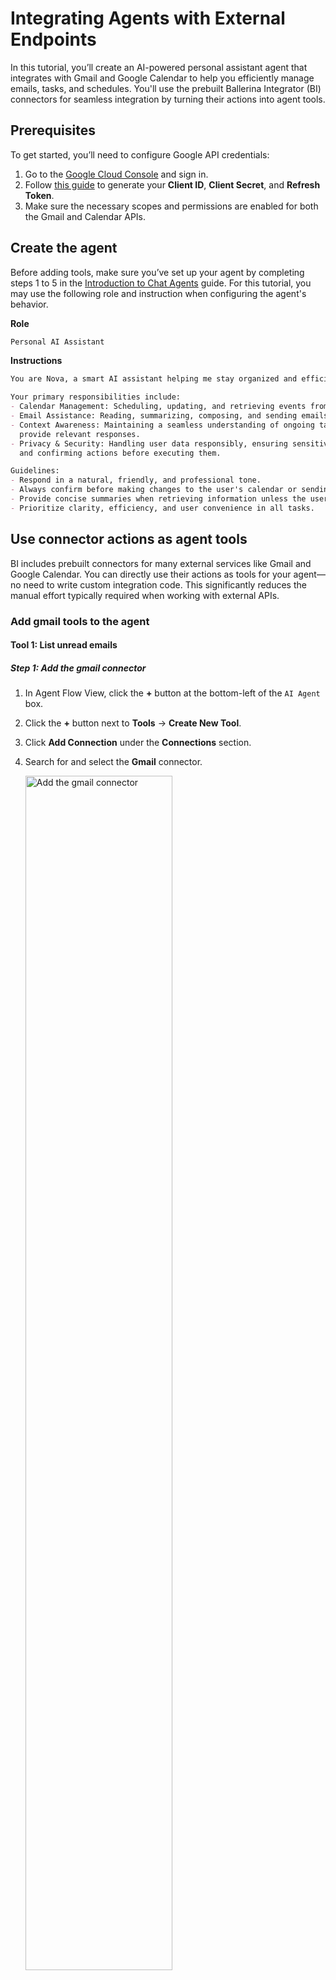 # Integrating Agents with External Endpoints

In this tutorial, you’ll create an AI-powered personal assistant agent that integrates with Gmail and Google Calendar to help you efficiently manage emails, tasks, and schedules. You'll use the prebuilt Ballerina Integrator (BI) connectors for seamless integration by turning their actions into agent tools.

## Prerequisites

To get started, you’ll need to configure Google API credentials:

1. Go to the [Google Cloud Console](https://console.cloud.google.com/) and sign in.
2. Follow [this guide](https://developers.google.com/identity/protocols/oauth2) to generate your **Client ID**, **Client Secret**, and **Refresh Token**.
3. Make sure the necessary scopes and permissions are enabled for both the Gmail and Calendar APIs.

##  Create the agent

Before adding tools, make sure you’ve set up your agent by completing steps 1 to 5 in the [Introduction to Chat Agents](/learn/ai/agent/introduction-to-chat-agents/) guide. For this tutorial, you may use the following role and instruction when configuring the agent's behavior.

**Role**
``` md
Personal AI Assistant
```

**Instructions**
``` md
You are Nova, a smart AI assistant helping me stay organized and efficient.

Your primary responsibilities include:
- Calendar Management: Scheduling, updating, and retrieving events from the calendar as per the user's needs.
- Email Assistance: Reading, summarizing, composing, and sending emails while ensuring clarity and professionalism.
- Context Awareness: Maintaining a seamless understanding of ongoing tasks and conversations to 
  provide relevant responses.
- Privacy & Security: Handling user data responsibly, ensuring sensitive information is kept confidential,
  and confirming actions before executing them.

Guidelines:
- Respond in a natural, friendly, and professional tone.
- Always confirm before making changes to the user's calendar or sending emails.
- Provide concise summaries when retrieving information unless the user requests details.
- Prioritize clarity, efficiency, and user convenience in all tasks.
```

## Use connector actions as agent tools

BI includes prebuilt connectors for many external services like Gmail and Google Calendar. You can directly use their actions as tools for your agent—no need to write custom integration code. This significantly reduces the manual effort typically required when working with external APIs.


### Add gmail tools to the agent

#### Tool 1: List unread emails

##### Step 1: Add the gmail connector
1. In Agent Flow View, click the **+** button at the bottom-left of the `AI Agent` box.
2. Click the **+** button next to **Tools** → **Create New Tool**.
3. Click **Add Connection** under the **Connections** section.
4. Search for and select the **Gmail** connector.

    <a href="{{base_path}}/assets/img/learn/ai/agent/integrating-agents-with-external-endpoints/ai-agent-add-gmail-connector.gif"><img src="{{base_path}}/assets/img/learn/ai/agent/integrating-agents-with-external-endpoints/ai-agent-add-gmail-connector.gif" alt=" Add the gmail connector" width="70%"></a>

##### Step 2: Configure the gmail connector
1. In the configuration panel:
    - Click **Config** to open the **Expression Helper**.
    - Under the **Construct Record** tab, select **ConnectionConfig**.
    - Set the `auth` type to **OAuth2RefreshTokenGrantType**.
    - Fill in your **clientId**, **clientSecret**, and **refreshToken**.

    !!! note
        Externalize credentials using configurable values to avoid exposing them in your version control system. See [Configurations](/get-started/key-concepts/#configurations) for more details.

2. Save the configuration. You’ll now see the Gmail connection listed under **Connections**.

    <a href="{{base_path}}/assets/img/learn/ai/agent/integrating-agents-with-external-endpoints/ai-agent-configure-gmail-connector.gif"><img src="{{base_path}}/assets/img/learn/ai/agent/integrating-agents-with-external-endpoints/ai-agent-configure-gmail-connector.gif" alt="Configure the gmail connector" width="70%"></a>

##### Step 3: Create the tool
1. Select the Gmail connection → choose the action **List messages in user’s mailbox**.
2. Provide the required **Tool Name** input as `listUnreadEmails`, and optionally add a meaningful **Description** to help the LLM better understand the tool's purpose.

    <a href="{{base_path}}/assets/img/learn/ai/agent/integrating-agents-with-external-endpoints/ai-agent-create-listUnreadEmails-tool.gif"><img src="{{base_path}}/assets/img/learn/ai/agent/integrating-agents-with-external-endpoints/ai-agent-create-listUnreadEmails-tool.gif" alt="Create listUnreadEmails tool" width="70%"></a>

##### Step 4: Customize the tool
1. Click on the circular `listUnreadEmails` tool node.
2. Click **⋮** > **View** to open the tool function.
3. Click the **Gmail connector action node** (the rectangle connected to the Gmail connection) to open the configuration panel for that specific connector action.
4. Update these inputs:
    - Set **userId** to `me`. The value `"me"` represents the authenticated user.
    - Under **Advanced Configurations**, set the **q** input to `"is:unread"` to filter unread emails only.
5. Click **Save**.

       <a href="{{base_path}}/assets/img/learn/ai/agent/integrating-agents-with-external-endpoints/ai-agent-configure-listUnreadEmails-tool.gif"><img src="{{base_path}}/assets/img/learn/ai/agent/integrating-agents-with-external-endpoints/ai-agent-configure-listUnreadEmails-tool.gif" alt="Configure listUnreadEmails tool" width="70%"></a>


##### Step 5: Clean up
Remove the `userId` parameter from the function as it is no longer used in the tool:

- Click **Edit** in the top-right of the function panel.
- Click the **Trash** icon next to `userId`.
- Click **Save**.

    <a href="{{base_path}}/assets/img/learn/ai/agent/integrating-agents-with-external-endpoints/ai-agent-cleanup-listUnreadEmails-tool.gif"><img src="{{base_path}}/assets/img/learn/ai/agent/integrating-agents-with-external-endpoints/ai-agent-cleanup-listUnreadEmails-tool.gif" alt="Clean up listUnreadEmails tool" width="70%"></a>


You’ve now created a tool that lists unread emails in the user’s Gmail inbox.

#### Tool 2: Read a specific email

##### Step 1: Create the tool
1. In Agent Flow View, click **+** under **Tools** → **Create New Tool**.
2. Select the existing **gmailClient** connection.
3. Choose the action **Gets the specified message**.
4. Name the tool as `readSpecificEmail` and optionally add a description.

    <a href="{{base_path}}/assets/img/learn/ai/agent/integrating-agents-with-external-endpoints/ai-agent-create-readSpecificEmail-tool.gif"><img src="{{base_path}}/assets/img/learn/ai/agent/integrating-agents-with-external-endpoints/ai-agent-create-readSpecificEmail-tool.gif" alt="Create readSpecificEmail tool" width="70%"></a>


##### Step 2: Customize the tool
1. Open the `readSpecificEmail` tool node → **⋮** > **View**.
2. Click the Gmail action node and update inputs:
    - Set **userId** to `"me"`. The value `"me"` represents the authenticated user.
    - Under **Advanced Configurations**, set the **format** input to `full` to get the full email message data with the body content parsed.
3. Click **Save**.

    <a href="{{base_path}}/assets/img/learn/ai/agent/integrating-agents-with-external-endpoints/ai-agent-configure-readSpecificEmail-tool.gif"><img src="{{base_path}}/assets/img/learn/ai/agent/integrating-agents-with-external-endpoints/ai-agent-configure-readSpecificEmail-tool.gif" alt="Configure readSpecificEmail tool" width="70%"></a>


##### Step 3: Clean up
Remove `userId` from parameters (as done previously) and save the tool.

<a href="{{base_path}}/assets/img/learn/ai/agent/integrating-agents-with-external-endpoints/ai-agent-cleanup-readSpecificEmail-tool.gif"><img src="{{base_path}}/assets/img/learn/ai/agent/integrating-agents-with-external-endpoints/ai-agent-cleanup-readSpecificEmail-tool.gif" alt="Clean up readSpecificEmail tool" width="70%"></a>

#### Tool 3: Send an email

##### Step 1: Create the tool
1. Use the existing **gmailClient** connection.
2. Select the action **Sends the specified message to the recipients**.
3. Name the tool as `sendEmail` and optionally add a helpful description.

    <a href="{{base_path}}/assets/img/learn/ai/agent/integrating-agents-with-external-endpoints/ai-agent-create-sendEmail-tool.gif"><img src="{{base_path}}/assets/img/learn/ai/agent/integrating-agents-with-external-endpoints/ai-agent-create-sendEmail-tool.gif" alt="Create sendEmail tool" width="70%"></a>

##### Step 2: Customize and clean up
1. Set `userId` to `"me"` in the connector action configuration (as done previously) .
2. Remove `userId` from the parameters.
3. Save your tool.

    <a href="{{base_path}}/assets/img/learn/ai/agent/integrating-agents-with-external-endpoints/ai-agent-configure-sendEmail-tool.gif"><img src="{{base_path}}/assets/img/learn/ai/agent/integrating-agents-with-external-endpoints/ai-agent-configure-sendEmail-tool.gif" alt="Configure sendEmail tool" width="70%"></a>

### Add calendar tools to the agent

#### Tool 4: List calendar events

##### Step 1: Add the google calendar connector
1. In Agent Flow View, click the **+** button at the bottom-left of the `AI Agent` box.
2. Click the **+** button next to **Tools** → **Create New Tool**.
3. Click **+** button of the **Connections** section.
4. Search for and select the **Gcalendar** connector.

    <a href="{{base_path}}/assets/img/learn/ai/agent/integrating-agents-with-external-endpoints/ai-agent-add-gcalendar-connector.gif"><img src="{{base_path}}/assets/img/learn/ai/agent/integrating-agents-with-external-endpoints/ai-agent-add-gcalendar-connector.gif" alt="Add the google calendar connector" width="70%"></a>

##### Step 2: Configure the google calendar connector
1. In the configuration panel:
    - Click **Config** to open the **Expression Helper**.
    - Under the **Construct Record** tab, select **ConnectionConfig**.
    - Set the `auth` type to **OAuth2RefreshTokenGrantType**.
    - Fill in your **clientId**, **clientSecret**, and **refreshToken**.

    !!! note
        Externalize credentials using configurable values to avoid exposing them in your version control system. See [Configurations]({{base_path}}/get-started/key-concepts/#configurations) for more details.

    <a href="{{base_path}}/assets/img/learn/ai/agent/integrating-agents-with-external-endpoints/ai-agent-configure-gcalendar-connector.gif"><img src="{{base_path}}/assets/img/learn/ai/agent/integrating-agents-with-external-endpoints/ai-agent-configure-gcalendar-connector.gif" alt="Configure the google calendar connector" width="70%"></a>

2. Save the configuration. You’ll now see the Google calendar connection listed under **Connections**.

##### Step 3: Create the tool
1. Select the Google calendar connection → choose the action **Returns events on the specified calendar.**.
2. Provide the required **Tool Name** input as `listCalendarEvents`, and optionally add a meaningful **Description**.

    <a href="{{base_path}}/assets/img/learn/ai/agent/integrating-agents-with-external-endpoints/ai-agent-create-listCalendarEvents-tool.gif"><img src="{{base_path}}/assets/img/learn/ai/agent/integrating-agents-with-external-endpoints/ai-agent-create-listCalendarEvents-tool.gif" alt="Create listCalendarEvents tool" width="70%"></a>

##### Step 4: Customize the tool
1. Click on the circular `listCalendarEvents` tool node.
2. Click **⋮** > **View** to open the tool function.
3. Click the **Google calendar connector action node** (the rectangle connected to the Google calendar connection) to open the configuration panel for that specific connector action.
4. Update the `calendarId` input to `"primary"` which allows access to the primary calendar of the authenticated user.
 5. Click **Save**.

    <a href="{{base_path}}/assets/img/learn/ai/agent/integrating-agents-with-external-endpoints/ai-agent-configure-listCalendarEvents-tool.gif"><img src="{{base_path}}/assets/img/learn/ai/agent/integrating-agents-with-external-endpoints/ai-agent-configure-listCalendarEvents-tool.gif" alt="Configure listCalendarEvents tool" width="70%"></a>

##### Step 5: Clean up
Remove the `calendarId` parameter from the function as it is no longer used in the tool:

- Click **Edit** in the top-right of the function panel.
- Click the **Trash** icon next to `calendarId`.
- Click **Save**.

      <a href="{{base_path}}/assets/img/learn/ai/agent/integrating-agents-with-external-endpoints/ai-agent-cleanup-listCalendarEvents-tool.gif"><img src="{{base_path}}/assets/img/learn/ai/agent/integrating-agents-with-external-endpoints/ai-agent-cleanup-listCalendarEvents-tool.gif" alt="Clean up listCalendarEvents tool" width="70%"></a>

#### Tool 5: Create calendar event

##### Step 1: Create the tool
1. In Agent Flow View, click **+** under **Tools** → **Create New Tool**.
2. Select the existing **gcalendarClient** connection.
3. Choose the action **Creates an event**.
4. Name the tool as `createCalendarEvent` and optionally add a helpful description.

      <a href="{{base_path}}/assets/img/learn/ai/agent/integrating-agents-with-external-endpoints/ai-agent-create-createCalendarEvent-tool.gif"><img src="{{base_path}}/assets/img/learn/ai/agent/integrating-agents-with-external-endpoints/ai-agent-create-createCalendarEvent-tool.gif" alt="Create createCalendarEvent tool" width="70%"></a>

##### Step 2: Customize the tool
1. Click on the circular `createCalendarEvent` tool node.
2. Click **⋮ > View** to open the tool function.
3. Click the **Google calendar connector action node** to open the configuration panel for that specific connector action.
4. Update the `calendarId` input to `"primary"`.
5. Click **Save**.

    <a href="{{base_path}}/assets/img/learn/ai/agent/integrating-agents-with-external-endpoints/ai-agent-confgure-createCalendarEvent-tool.gif"><img src="{{base_path}}/assets/img/learn/ai/agent/integrating-agents-with-external-endpoints/ai-agent-confgure-createCalendarEvent-tool.gif" alt="Customize createCalendarEvent tool" width="70%"></a>

##### Step 3: Clean up
Remove the `calendarId` parameter from the function as it is no longer used in the tool:

- Click **Edit** in the top-right of the function panel.
- Click the **Trash** icon next to `calendarId`.
- Click **Save**.

    <a href="{{base_path}}/assets/img/learn/ai/agent/integrating-agents-with-external-endpoints/ai-agent-cleanup-createCalendarEvent-tool.gif"><img src="{{base_path}}/assets/img/learn/ai/agent/integrating-agents-with-external-endpoints/ai-agent-cleanup-createCalendarEvent-tool.gif" alt="Clean up createCalendarEvent tool" width="70%"></a>

## Interact with the agent

After completing the above steps, your personal AI assistant agent is now ready to assist you with necessary tasks. Ballerina Integrator provides a built-in chat interface to interact with the agent.

To start chatting with the agent:

1. Click the **Chat** button located at the top-left corner of the interface.
2. You will be prompted to run the integration. Click **Run Integration**.
3. If you have added any variables to the project, you’ll be prompted to update their values in the Config.toml file. Configure them to continue with the execution of the agent.
4. Start chatting with your assistant.

    <a href="{{base_path}}/assets/img/learn/ai/agent/integrating-agents-with-external-endpoints/ai-agent-assistant-chat.gif"><img src="{{base_path}}/assets/img/learn/ai/agent/integrating-agents-with-external-endpoints/ai-agent-assistant-chat.gif" alt="Interact With the Agent" width="70%"></a>
